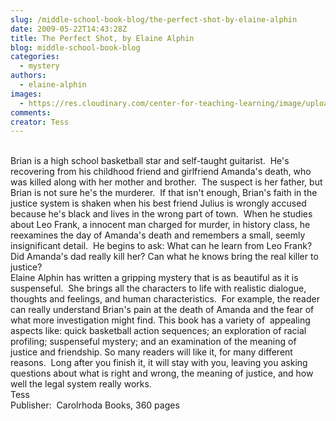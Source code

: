 ```yaml
---
slug: /middle-school-book-blog/the-perfect-shot-by-elaine-alphin
date: 2009-05-22T14:43:28Z
title: The Perfect Shot, by Elaine Alphin
blog: middle-school-book-blog
categories:
  - mystery
authors:
  - elaine-alphin
images:
  - https://res.cloudinary.com/center-for-teaching-learning/image/upload/v1637512695/perfectshot1.jpg.jpg
comments:
creator: Tess
---
```


<strong> </strong><br /> Brian is a high school basketball star and self-taught guitarist.  He's recovering from his childhood friend and girlfriend Amanda's death, who was killed along with her mother and brother.  The suspect is her father, but Brian is not sure he's the murderer.  If that isn't enough, Brian's faith in the justice system is shaken when his best friend Julius is wrongly accused because he's black and lives in the wrong part of town.  When he studies about Leo Frank, a innocent man charged for murder, in history class, he reexamines the day of Amanda's death and remembers a small, seemly insignificant detail.  He begins to ask: What can he learn from Leo Frank? Did Amanda's dad really kill her? Can what he knows bring the real killer to justice?<br />Elaine Alphin has written a gripping mystery that is as beautiful as it is suspenseful.  She brings all the characters to life with realistic dialogue, thoughts and feelings, and human characteristics.  For example, the reader can really understand Brian's pain at the death of Amanda and the fear of what more investigation might find. This book has a variety of  appealing aspects like: quick basketball action sequences; an exploration of racial profiling; suspenseful mystery; and an examination of the meaning of justice and friendship. So many readers will like it, for many different reasons.  Long after you finish it, it will stay with you, leaving you asking questions about what is right and wrong, the meaning of justice, and how well the legal system really works.<br />Tess<br />Publisher:  Carolrhoda Books, 360 pages<br />

